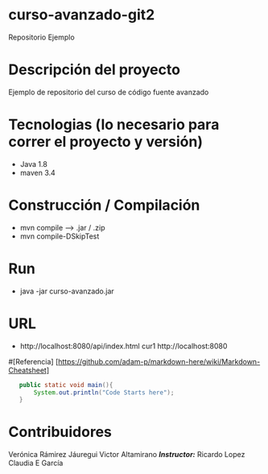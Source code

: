 # curso-avanzado-git2
Repositorio Ejemplo

# Descripción del proyecto
Ejemplo de repositorio del curso de código fuente avanzado

# Tecnologias (lo necesario para correr el proyecto y versión)
- Java 1.8
- maven 3.4

# Construcción / Compilación
- mvn compile --> .jar / .zip
- mvn compile-DSkipTest

# Run
- java -jar curso-avanzado.jar

# URL
 - http://localhost:8080/api/index.html
 cur1 http://localhost:8080
 
 #[Referencia] [https://github.com/adam-p/markdown-here/wiki/Markdown-Cheatsheet]
```java
   public static void main(){
       System.out.println("Code Starts here");
   }
 ``` 



 # Contribuidores
 Verónica Rámirez Jáuregui
Victor Altamirano
 ***Instructor:*** Ricardo Lopez
Claudia E García
